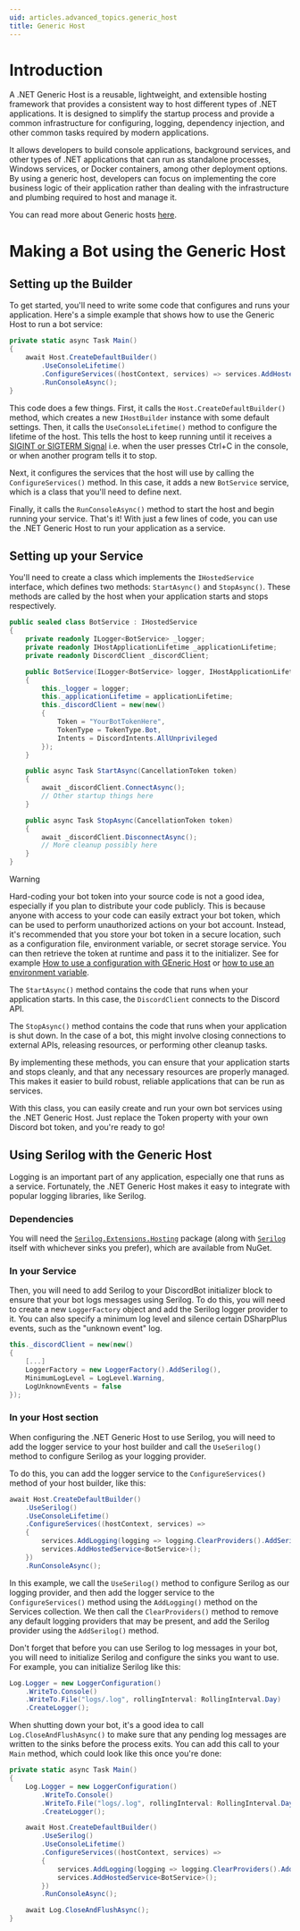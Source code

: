 ```yaml
---
uid: articles.advanced_topics.generic_host
title: Generic Host
---
```


# Introduction
A .NET Generic Host is a reusable, lightweight, and extensible hosting framework that provides a consistent way to host different types of .NET applications. It is designed to simplify the startup process and provide a common infrastructure for configuring, logging, dependency injection, and other common tasks required by modern applications.

It allows developers to build console applications, background services, and other types of .NET applications that can run as standalone processes, Windows services, or Docker containers, among other deployment options. By using a generic host, developers can focus on implementing the core business logic of their application rather than dealing with the infrastructure and plumbing required to host and manage it.

You can read more about Generic hosts [here](https://learn.microsoft.com/en-us/dotnet/core/extensions/generic-host).

# Making a Bot using the Generic Host
## Setting up the Builder
To get started, you'll need to write some code that configures and runs your application. Here's a simple example that shows how to use the Generic Host to run a bot service:
```cs
private static async Task Main()
{
    await Host.CreateDefaultBuilder()
        .UseConsoleLifetime()
        .ConfigureServices((hostContext, services) => services.AddHostedService<BotService>())
        .RunConsoleAsync();
}
```
This code does a few things. First, it calls the `Host.CreateDefaultBuilder()` method, which creates a new `IHostBuilder` instance with some default settings. Then, it calls the `UseConsoleLifetime()` method to configure the lifetime of the host. This tells the host to keep running until it receives a [SIGINT or SIGTERM Signal](https://en.wikipedia.org/wiki/Signal_(IPC)#SIGINT) i.e. when the user presses Ctrl+C in the console, or when another program tells it to stop.

Next, it configures the services that the host will use by calling the `ConfigureServices()` method. In this case, it adds a new `BotService` service, which is a class that you'll need to define next.

Finally, it calls the `RunConsoleAsync()` method to start the host and begin running your service. That's it! With just a few lines of code, you can use the .NET Generic Host to run your application as a service.

## Setting up your Service
You'll need to create a class which implements the `IHostedService` interface, which defines two methods: `StartAsync()` and `StopAsync()`. These methods are called by the host when your application starts and stops respectively.

```cs
public sealed class BotService : IHostedService
{
    private readonly ILogger<BotService> _logger;
    private readonly IHostApplicationLifetime _applicationLifetime;
    private readonly DiscordClient _discordClient;

    public BotService(ILogger<BotService> logger, IHostApplicationLifetime applicationLifetime)
    {
        this._logger = logger;
        this._applicationLifetime = applicationLifetime;
        this._discordClient = new(new()
        {
            Token = "YourBotTokenHere",
            TokenType = TokenType.Bot,
            Intents = DiscordIntents.AllUnprivileged
        });
    }

    public async Task StartAsync(CancellationToken token)
    {
        await _discordClient.ConnectAsync();
        // Other startup things here
    }

    public async Task StopAsync(CancellationToken token)
    {
        await _discordClient.DisconnectAsync();
        // More cleanup possibly here
    }
}
```
>[!WARNING]
> Hard-coding your bot token into your source code is not a good idea, especially if you plan to distribute your code publicly. This is because anyone with access to your code can easily extract your bot token, which can be used to perform unauthorized actions on your bot account.
>Instead, it's recommended that you store your bot token in a secure location, such as a configuration file, environment variable, or secret storage service. You can then retrieve the token at runtime and pass it to the initializer. See for example [How to use a configuration with GEneric Host](https://learn.microsoft.com/en-us/aspnet/core/fundamentals/configuration/?view=aspnetcore-7.0) or [how to use an environment variable](https://learn.microsoft.com/en-us/dotnet/api/system.environment.getenvironmentvariable?view=net-7.0). 

The `StartAsync()` method contains the code that runs when your application starts. In this case, the `DiscordClient` connects to the Discord API.

The `StopAsync()` method contains the code that runs when your application is shut down. In the case of a bot, this might involve closing connections to external APIs, releasing resources, or performing other cleanup tasks.

By implementing these methods, you can ensure that your application starts and stops cleanly, and that any necessary resources are properly managed. This makes it easier to build robust, reliable applications that can be run as services.

With this class, you can easily create and run your own bot services using the .NET Generic Host. Just replace the Token property with your own Discord bot token, and you're ready to go!

## Using Serilog with the Generic Host
Logging is an important part of any application, especially one that runs as a service. Fortunately, the .NET Generic Host makes it easy to integrate with popular logging libraries, like Serilog.

### Dependencies
You will need the [`Serilog.Extensions.Hosting`](https://www.nuget.org/packages/Serilog.Extensions.Hosting) package (along with [`Serilog`](https://www.nuget.org/packages/Serilog) itself with whichever sinks you prefer), which are available from NuGet.

### In your Service
Then, you will need to add Serilog to your DiscordBot initializer block to ensure that your bot logs messages using Serilog. To do this, you will need to create a new `LoggerFactory` object and add the Serilog logger provider to it. You can also specify a minimum log level and silence certain DSharpPlus events, such as the "unknown event" log.
```cs
this._discordClient = new(new()
{
    [...]
    LoggerFactory = new LoggerFactory().AddSerilog(),
    MinimumLogLevel = LogLevel.Warning,
    LogUnknownEvents = false
});
```

### In your Host section
When configuring the .NET Generic Host to use Serilog, you will need to add the logger service to your host builder and call the `UseSerilog()` method to configure Serilog as your logging provider.

To do this, you can add the logger service to the `ConfigureServices()` method of your host builder, like this:
```cs
await Host.CreateDefaultBuilder()
    .UseSerilog()
    .UseConsoleLifetime()
    .ConfigureServices((hostContext, services) =>
    {
        services.AddLogging(logging => logging.ClearProviders().AddSerilog());
        services.AddHostedService<BotService>();
    })
    .RunConsoleAsync();
```
In this example, we call the `UseSerilog()` method to configure Serilog as our logging provider, and then add the logger service to the `ConfigureServices()` method using the `AddLogging()` method on the Services collection. We then call the `ClearProviders()` method to remove any default logging providers that may be present, and add the Serilog provider using the `AddSerilog()` method.

Don't forget that before you can use Serilog to log messages in your bot, you will need to initialize Serilog and configure the sinks you want to use. For example, you can initialize Serilog like this:
```cs
Log.Logger = new LoggerConfiguration()
    .WriteTo.Console()
    .WriteTo.File("logs/.log", rollingInterval: RollingInterval.Day)
    .CreateLogger();
```

When shutting down your bot, it's a good idea to call `Log.CloseAndFlushAsync()` to make sure that any pending log messages are written to the sinks before the process exits. You can add this call to your `Main` method, which could look like this once you're done:
```cs
private static async Task Main()
{
    Log.Logger = new LoggerConfiguration()
        .WriteTo.Console()
        .WriteTo.File("logs/.log", rollingInterval: RollingInterval.Day)
        .CreateLogger();

    await Host.CreateDefaultBuilder()
        .UseSerilog()
        .UseConsoleLifetime()
        .ConfigureServices((hostContext, services) =>
        {
            services.AddLogging(logging => logging.ClearProviders().AddSerilog());
            services.AddHostedService<BotService>();
        })
        .RunConsoleAsync();

    await Log.CloseAndFlushAsync();
}
```
